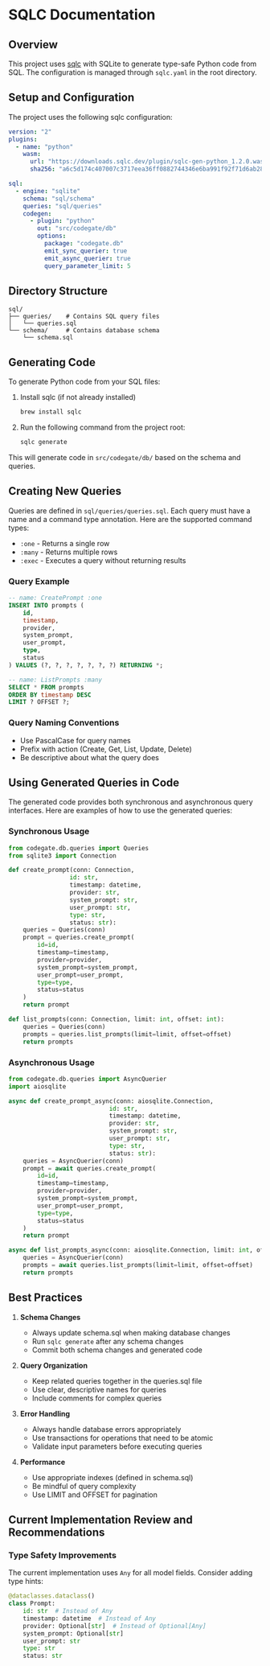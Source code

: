 # SQLC Documentation

## Overview

This project uses [sqlc](https://sqlc.dev/) with SQLite to generate type-safe Python code from SQL. The configuration is managed through `sqlc.yaml` in the root directory.

## Setup and Configuration

The project uses the following sqlc configuration:

```yaml
version: "2"
plugins:
  - name: "python"
    wasm:
      url: "https://downloads.sqlc.dev/plugin/sqlc-gen-python_1.2.0.wasm"
      sha256: "a6c5d174c407007c3717eea36ff0882744346e6ba991f92f71d6ab2895204c0e"

sql:
  - engine: "sqlite"
    schema: "sql/schema"
    queries: "sql/queries"
    codegen:
      - plugin: "python"
        out: "src/codegate/db"
        options:
          package: "codegate.db"
          emit_sync_querier: true
          emit_async_querier: true
          query_parameter_limit: 5
```

## Directory Structure

```
sql/
├── queries/    # Contains SQL query files
│   └── queries.sql
└── schema/     # Contains database schema
    └── schema.sql
```

## Generating Code

To generate Python code from your SQL files:

1. Install sqlc (if not already installed)
   ```bash
   brew install sqlc
   ```

2. Run the following command from the project root:
   ```bash
   sqlc generate
   ```

This will generate code in `src/codegate/db/` based on the schema and queries.

## Creating New Queries

Queries are defined in `sql/queries/queries.sql`. Each query must have a name and a command type annotation. Here are the supported command types:

- `:one` - Returns a single row
- `:many` - Returns multiple rows
- `:exec` - Executes a query without returning results

### Query Example

```sql
-- name: CreatePrompt :one
INSERT INTO prompts (
    id,
    timestamp,
    provider,
    system_prompt,
    user_prompt,
    type,
    status
) VALUES (?, ?, ?, ?, ?, ?, ?) RETURNING *;

-- name: ListPrompts :many
SELECT * FROM prompts 
ORDER BY timestamp DESC 
LIMIT ? OFFSET ?;
```

### Query Naming Conventions

- Use PascalCase for query names
- Prefix with action (Create, Get, List, Update, Delete)
- Be descriptive about what the query does

## Using Generated Queries in Code

The generated code provides both synchronous and asynchronous query interfaces. Here are examples of how to use the generated queries:

### Synchronous Usage

```python
from codegate.db.queries import Queries
from sqlite3 import Connection

def create_prompt(conn: Connection, 
                 id: str,
                 timestamp: datetime,
                 provider: str,
                 system_prompt: str,
                 user_prompt: str,
                 type: str,
                 status: str):
    queries = Queries(conn)
    prompt = queries.create_prompt(
        id=id,
        timestamp=timestamp,
        provider=provider,
        system_prompt=system_prompt,
        user_prompt=user_prompt,
        type=type,
        status=status
    )
    return prompt

def list_prompts(conn: Connection, limit: int, offset: int):
    queries = Queries(conn)
    prompts = queries.list_prompts(limit=limit, offset=offset)
    return prompts
```

### Asynchronous Usage

```python
from codegate.db.queries import AsyncQuerier
import aiosqlite

async def create_prompt_async(conn: aiosqlite.Connection,
                            id: str,
                            timestamp: datetime,
                            provider: str,
                            system_prompt: str,
                            user_prompt: str,
                            type: str,
                            status: str):
    queries = AsyncQuerier(conn)
    prompt = await queries.create_prompt(
        id=id,
        timestamp=timestamp,
        provider=provider,
        system_prompt=system_prompt,
        user_prompt=user_prompt,
        type=type,
        status=status
    )
    return prompt

async def list_prompts_async(conn: aiosqlite.Connection, limit: int, offset: int):
    queries = AsyncQuerier(conn)
    prompts = await queries.list_prompts(limit=limit, offset=offset)
    return prompts
```

## Best Practices

1. **Schema Changes**
   - Always update schema.sql when making database changes
   - Run `sqlc generate` after any schema changes
   - Commit both schema changes and generated code

2. **Query Organization**
   - Keep related queries together in the queries.sql file
   - Use clear, descriptive names for queries
   - Include comments for complex queries

3. **Error Handling**
   - Always handle database errors appropriately
   - Use transactions for operations that need to be atomic
   - Validate input parameters before executing queries

4. **Performance**
   - Use appropriate indexes (defined in schema.sql)
   - Be mindful of query complexity
   - Use LIMIT and OFFSET for pagination

## Current Implementation Review and Recommendations

### Type Safety Improvements

The current implementation uses `Any` for all model fields. Consider adding type hints:

```python
@dataclasses.dataclass()
class Prompt:
    id: str  # Instead of Any
    timestamp: datetime  # Instead of Any
    provider: Optional[str]  # Instead of Optional[Any]
    system_prompt: Optional[str]
    user_prompt: str
    type: str
    status: str
```
